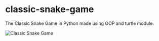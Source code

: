 # classic-snake-game
The Classic Snake Game in Python made using OOP and turtle module.

![Classic Snake Game](https://user-images.githubusercontent.com/46517096/148392718-99c0eed6-59aa-4f70-a58b-621b175cc745.png)



